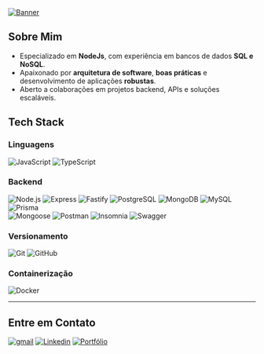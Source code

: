 <a href="https://portfolio-backend-bay-two.vercel.app/" target="_blank">
  <img src="https://github.com/user-attachments/assets/075ee0e1-fcb5-4a57-9886-9716d9a26c78" alt="Banner" />
</a>

## Sobre Mim  
- Especializado em **NodeJs**, com experiência em bancos de dados **SQL e NoSQL**.  
- Apaixonado por **arquitetura de software**, **boas práticas** e desenvolvimento de aplicações **robustas**.  
- Aberto a colaborações em projetos backend, APIs e soluções escaláveis.

## Tech Stack  

### Linguagens  
![JavaScript](https://img.shields.io/badge/JavaScript-4323d5.svg?style=for-the-badge&logo=JavaScript&logoColor=white)
![TypeScript](https://img.shields.io/badge/TypeScript-4323d5?style=for-the-badge&logo=typescript&logoColor=white)  

### Backend  

![Node.js](https://img.shields.io/badge/Node.js-4323d5?style=for-the-badge&logo=nodedotjs&logoColor=white)
![Express](https://img.shields.io/badge/Express-4323d5?style=for-the-badge&logo=express&logoColor=white)
![Fastify](https://img.shields.io/badge/Fastify-4323d5.svg?style=for-the-badge&logo=Fastify&logoColor=white)
![PostgreSQL](https://img.shields.io/badge/PostgreSQL-4323d5.svg?style=for-the-badge&logo=PostgreSQL&logoColor=white)
![MongoDB](https://img.shields.io/badge/MongoDB-4323d5?style=for-the-badge&logo=mongodb&logoColor=white)
![MySQL](https://img.shields.io/badge/mysql-4323d5.svg?style=for-the-badge&logo=mysql&logoColor=white)
![Prisma](https://img.shields.io/badge/Prisma-4323d5?style=for-the-badge&logo=Prisma&logoColor=white)  
![Mongoose](https://img.shields.io/badge/Mongoose-4323d5.svg?style=for-the-badge&logo=Mongoose&logoColor=white)
![Postman](https://img.shields.io/badge/Postman-4323d5?style=for-the-badge&logo=postman&logoColor=white)
![Insomnia](https://img.shields.io/badge/Insomnia-4323d5.svg?style=for-the-badge&logo=Insomnia&logoColor=white)
![Swagger](https://img.shields.io/badge/Swagger-4323d5.svg?style=for-the-badge&logo=Swagger&logoColor=white)

### Versionamento

![Git](https://img.shields.io/badge/Git-4323d5?style=for-the-badge&logo=git&logoColor=white)
![GitHub](https://img.shields.io/badge/GitHub-4323d5?style=for-the-badge&logo=github&logoColor=white)

### Containerização

![Docker](https://img.shields.io/badge/Docker-4323d5.svg?style=for-the-badge&logo=Docker&logoColor=white)

---

## Entre em Contato

<a href="mailto:gabriel8webprogrammer@gmail.com" target="_blank"><img src="https://img.shields.io/badge/Gmail-4323d5?style=for-the-badge&logo=gmail&logoColor=white" alt="gmail"/></a>
<a href="https://www.linkedin.com/in/gabrielwebprogrammer" target="_blank"><img src="https://img.shields.io/badge/linkedin-4323d5.svg?style=for-the-badge&logo=linkedin&logoColor=white" alt="Linkedin"/></a>
<a href="https://portfolio-backend-bay-two.vercel.app/" target="_blank">
  <img src="https://img.shields.io/badge/Portfolio-4323d5.svg?style=for-the-badge&logo=firefox&logoColor=white" alt="Portfólio" />
</a>
